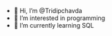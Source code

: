 - 👋 Hi, I’m @Tridipchavda
- 👀 I’m interested in programming
- 🌱 I’m currently learning SQL


<!---
Tridipchavda/Tridipchavda is a ✨ special ✨ repository because its `README.md` (this file) appears on your GitHub profile.
You can click the Preview link to take a look at your changes.
--->
